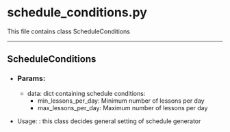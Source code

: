 # schedule_conditions.py
  
This file contains class ScheduleConditions

---

## ScheduleConditions
* ### Params:
    * data: dict containing schedule conditions:
      * min_lessons_per_day: Minimum number of lessons per day
      * max_lessons_per_day: Maximum number of lessons per day

* Usage:
: this class decides general setting of schedule generator
    

